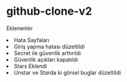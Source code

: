 # github-clone-v2
Eklenenler
<li>Hata Sayfaları</li>
<li>Giriş yapma hatası düzeltildi</li>
<li>Secret ile güvenlik arttırıldı</li>
<li>Güvenlik açıkları kapatıldı</li>
<li>Stars Eklendi</li>
<li>Unstar ve Starda ki görsel buglar düzeltildi</li>
